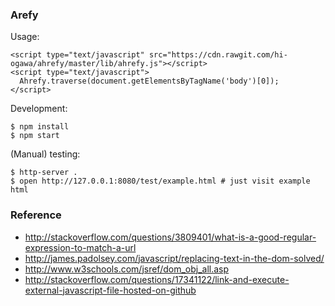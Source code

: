 ### Arefy

Usage:


```
<script type="text/javascript" src="https://cdn.rawgit.com/hi-ogawa/ahrefy/master/lib/ahrefy.js"></script>
<script type="text/javascript">
  Ahrefy.traverse(document.getElementsByTagName('body')[0]);
</script>
```

Development:

```
$ npm install
$ npm start
```

(Manual) testing:

```
$ http-server .
$ open http://127.0.0.1:8080/test/example.html # just visit example html
```

### Reference

- http://stackoverflow.com/questions/3809401/what-is-a-good-regular-expression-to-match-a-url
- http://james.padolsey.com/javascript/replacing-text-in-the-dom-solved/
- http://www.w3schools.com/jsref/dom_obj_all.asp
- http://stackoverflow.com/questions/17341122/link-and-execute-external-javascript-file-hosted-on-github
